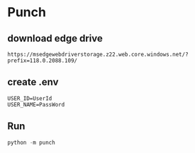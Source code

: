 # Punch


## download edge drive

```
https://msedgewebdriverstorage.z22.web.core.windows.net/?prefix=118.0.2088.109/
```


## create .env

```
USER_ID=UserId
USER_NAME=PassWord
```


## Run

```python
python -m punch
```